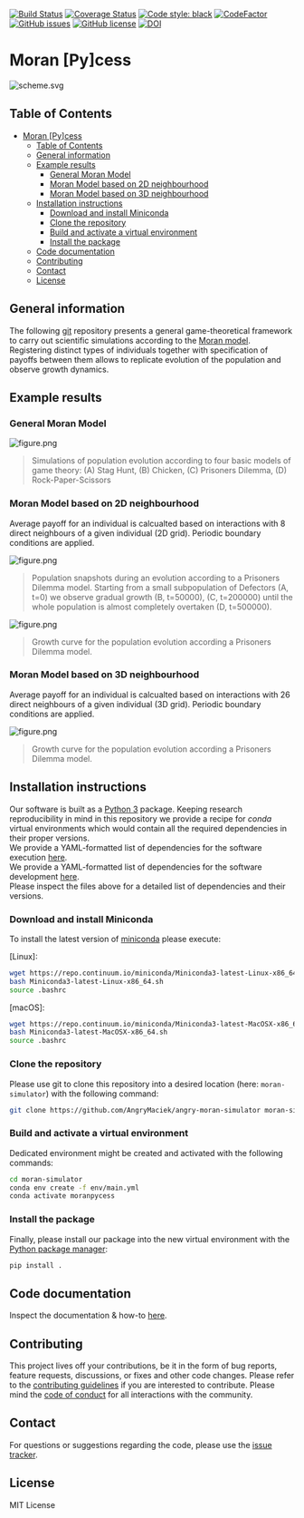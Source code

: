 [![Build Status](https://travis-ci.org/AngryMaciek/angry-moran-simulator.svg?branch=master)](https://travis-ci.org/AngryMaciek/angry-moran-simulator)
[![Coverage Status](https://coveralls.io/repos/github/AngryMaciek/angry-moran-simulator/badge.svg?branch=master&kill_cache=1)](https://coveralls.io/github/AngryMaciek/angry-moran-simulator?branch=master&kill_cache=1)
[![Code style: black](https://img.shields.io/badge/code%20style-black-000000.svg)](https://github.com/psf/black)
[![CodeFactor](https://www.codefactor.io/repository/github/angrymaciek/angry-moran-simulator/badge)](https://www.codefactor.io/repository/github/angrymaciek/angry-moran-simulator)
[![GitHub issues](https://img.shields.io/github/issues/AngryMaciek/angry-moran-simulator)](https://github.com/AngryMaciek/angry-moran-simulator/issues)
[![GitHub license](https://img.shields.io/github/license/AngryMaciek/angry-moran-simulator)](https://github.com/AngryMaciek/angry-moran-simulator/blob/master/LICENSE)
[![DOI](https://joss.theoj.org/papers/10.21105/joss.02643/status.svg)](https://doi.org/10.21105/joss.02643)

# Moran [Py]cess

![scheme.svg](images/scheme.svg)

## Table of Contents

- [Moran [Py]cess](#moran-pycess)
  - [Table of Contents](#table-of-contents)
  - [General information](#general-information)
  - [Example results](#example-results)
    - [General Moran Model](#general-moran-model)
    - [Moran Model based on 2D neighbourhood](#moran-model-based-on-2d-neighbourhood)
    - [Moran Model based on 3D neighbourhood](#moran-model-based-on-3d-neighbourhood)
  - [Installation instructions](#installation-instructions)
    - [Download and install Miniconda](#download-and-install-miniconda)
    - [Clone the repository](#clone-the-repository)
    - [Build and activate a virtual environment](#build-and-activate-a-virtual-environment)
    - [Install the package](#install-the-package)
  - [Code documentation](#code-documentation)
  - [Contributing](#contributing)
  - [Contact](#contact)
  - [License](#license)

## General information

The following [git] repository presents a general game-theoretical framework to carry out scientific simulations according to the [Moran model]. Registering distinct types of individuals together with specification of payoffs between them allows to replicate evolution of the population and observe growth dynamics.

## Example results

### General Moran Model

![figure.png](images/figure.png)
> Simulations of population evolution according to four basic models of game theory: (A) Stag Hunt, (B) Chicken, (C) Prisoners Dilemma, (D) Rock-Paper-Scissors

### Moran Model based on 2D neighbourhood

Average payoff for an individual is calcualted based on interactions with 8 direct neighbours of a given individual (2D grid). Periodic boundary conditions are applied.

![figure.png](images/supplementary_figure1a.png)
> Population snapshots during an evolution according to a Prisoners Dilemma model. Starting from a small subpopulation of Defectors (A, t=0) we observe gradual growth (B, t=50000), (C, t=200000) until the whole population is almost completely overtaken (D, t=500000).

![figure.png](images/supplementary_figure1b.png)
> Growth curve for the population evolution according a Prisoners Dilemma model.

### Moran Model based on 3D neighbourhood

Average payoff for an individual is calcualted based on interactions with 26 direct neighbours of a given individual (3D grid). Periodic boundary conditions are applied.

![figure.png](images/supplementary_figure2.png)
> Growth curve for the population evolution according a Prisoners Dilemma model.

## Installation instructions

Our software is built as a [Python 3] package. Keeping research reproducibility in mind in this repository we provide a recipe for *conda* virtual environments which would contain all the required dependencies in their proper versions.  
We provide a YAML-formatted list of dependencies for the software execution [here](env/main.yml).  
We provide a YAML-formatted list of dependencies for the software development [here](env/dev.yml).  
Please inspect the files above for a detailed list of dependencies and their versions.

### Download and install Miniconda

To install the latest version of [miniconda] please execute:  
  
[Linux]:
```bash
wget https://repo.continuum.io/miniconda/Miniconda3-latest-Linux-x86_64.sh
bash Miniconda3-latest-Linux-x86_64.sh
source .bashrc
```

[macOS]:
```bash
wget https://repo.continuum.io/miniconda/Miniconda3-latest-MacOSX-x86_64.sh
bash Miniconda3-latest-MacOSX-x86_64.sh
source .bashrc
```

### Clone the repository

Please use git to clone this repository into a desired location (here: `moran-simulator`) with the following command:

```bash
git clone https://github.com/AngryMaciek/angry-moran-simulator moran-simulator
```

### Build and activate a virtual environment

Dedicated environment might be created and activated with the following commands:

```bash
cd moran-simulator
conda env create -f env/main.yml
conda activate moranpycess
```

### Install the package

Finally, please install our package into the new virtual environment with the [Python package manager]:

```bash
pip install .
```

## Code documentation

Inspect the documentation & how-to [here](documentation.md).

## Contributing

This project lives off your contributions, be it in the form of bug reports,
feature requests, discussions, or fixes and other code changes. Please refer
to the [contributing guidelines](CONTRIBUTING.md) if you are interested to
contribute. Please mind the [code of conduct](CODE_OF_CONDUCT.md) for all
interactions with the community.

## Contact

For questions or suggestions regarding the code, please use the
[issue tracker](https://github.com/AngryMaciek/angry-moran-simulator/issues).  

## License

MIT License

[Python 3]: https://www.python.org/download/releases/3.0/
[miniconda]: https://docs.conda.io/en/latest/miniconda.html
[git]: https://git-scm.com/
[Moran model]: <https://en.wikipedia.org/wiki/Moran_process>
[Python package manager]: <https://pypi.org/project/pip/>
